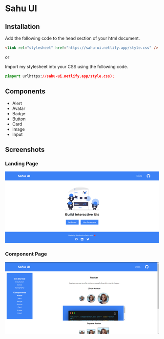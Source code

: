 # Sahu UI

## Installation

Add the following code to the head section of your html document.
```html
<link rel="stylesheet" href="https://sahu-ui.netlify.app/style.css" />
```
or

Import my stylesheet into your CSS using the following code.
```css
@import urlhttps://sahu-ui.netlify.app/style.css);
```

## Components
- Alert
- Avatar
- Badge
- Button
- Card
- Image
- Input

## Screenshots

### Landing Page
![image](./assets/images/Sahu-UI-Home.png)
### Component Page
![image](./assets/images/Sahu-UI-Component.png)
